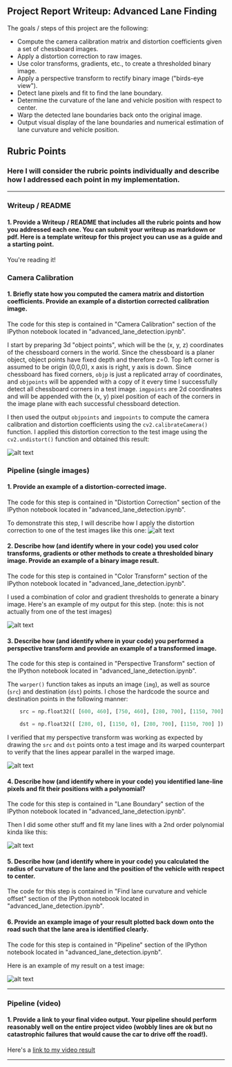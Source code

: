 ## Project Report Writeup:  Advanced Lane Finding
The goals / steps of this project are the following:

* Compute the camera calibration matrix and distortion coefficients given a set of chessboard images.
* Apply a distortion correction to raw images.
* Use color transforms, gradients, etc., to create a thresholded binary image.
* Apply a perspective transform to rectify binary image ("birds-eye view").
* Detect lane pixels and fit to find the lane boundary.
* Determine the curvature of the lane and vehicle position with respect to center.
* Warp the detected lane boundaries back onto the original image.
* Output visual display of the lane boundaries and numerical estimation of lane curvature and vehicle position.

[//]: # (Image References)

[image1]: ./output_images/image_1.jpg "Undistorted"
[image2]: ./output_images/image_2.jpg "Road Transformed"
[image3]: ./output_images/image_3.jpg "Binary Example"
[image4]: ./output_images/image_4.jpg "Warp Example"
[image5]: ./output_images/image_5.jpg "Fit Visual"
[image6]: ./output_images/image_6.jpg "Output"
[video1]: ./output_images/project_video.mp4 "Video"

## Rubric Points

### Here I will consider the rubric points individually and describe how I addressed each point in my implementation.  

---

### Writeup / README

#### 1. Provide a Writeup / README that includes all the rubric points and how you addressed each one.  You can submit your writeup as markdown or pdf. Here is a template writeup for this project you can use as a guide and a starting point.  

You're reading it!

### Camera Calibration

#### 1. Briefly state how you computed the camera matrix and distortion coefficients. Provide an example of a distortion corrected calibration image.

The code for this step is contained in "Camera Calibration" section of the IPython notebook located in "advanced_lane_detection.ipynb".  

I start by preparing 3d "object points", which will be the (x, y, z) coordinates of the chessboard corners in the world. Since the chessboard is a planer object, object points have fixed depth and therefore z=0.  Top left corner is assumed to be origin (0,0,0), x axis is right, y axis is down. Since chessboard has fixed corners, `objp` is just a replicated array of coordinates, and `objpoints` will be appended with a copy of it every time I successfully detect all chessboard corners in a test image.  `imgpoints` are 2d coordinates and will be appended with the (x, y) pixel position of each of the corners in the image plane with each successful chessboard detection.  

I then used the output `objpoints` and `imgpoints` to compute the camera calibration and distortion coefficients using the `cv2.calibrateCamera()` function.  I applied this distortion correction to the test image using the `cv2.undistort()` function and obtained this result: 

![alt text][image1]

### Pipeline (single images)

#### 1. Provide an example of a distortion-corrected image.

The code for this step is contained in "Distortion Correction" section of the IPython notebook located in "advanced_lane_detection.ipynb".  

To demonstrate this step, I will describe how I apply the distortion correction to one of the test images like this one:
![alt text][image2]

#### 2. Describe how (and identify where in your code) you used color transforms, gradients or other methods to create a thresholded binary image.  Provide an example of a binary image result.

The code for this step is contained in "Color Transform" section of the IPython notebook located in "advanced_lane_detection.ipynb".  

I used a combination of color and gradient thresholds to generate a binary image.  Here's an example of my output for this step.  (note: this is not actually from one of the test images)

![alt text][image3]

#### 3. Describe how (and identify where in your code) you performed a perspective transform and provide an example of a transformed image.

The code for this step is contained in "Perspective Transform" section of the IPython notebook located in "advanced_lane_detection.ipynb". 

The `warper()` function takes as inputs an image (`img`), as well as source (`src`) and destination (`dst`) points.  I chose the hardcode the source and destination points in the following manner:

```python
    src = np.float32([ [600, 460], [750, 460], [280, 700], [1150, 700] ])

    dst = np.float32([ [280, 0], [1150, 0], [280, 700], [1150, 700] ])

```

I verified that my perspective transform was working as expected by drawing the `src` and `dst` points onto a test image and its warped counterpart to verify that the lines appear parallel in the warped image.

![alt text][image4]

#### 4. Describe how (and identify where in your code) you identified lane-line pixels and fit their positions with a polynomial?

The code for this step is contained in "Lane Boundary" section of the IPython notebook located in "advanced_lane_detection.ipynb". 


Then I did some other stuff and fit my lane lines with a 2nd order polynomial kinda like this:

![alt text][image5]

#### 5. Describe how (and identify where in your code) you calculated the radius of curvature of the lane and the position of the vehicle with respect to center.

The code for this step is contained in "Find lane curvature and vehicle offset" section of the IPython notebook located in "advanced_lane_detection.ipynb". 

#### 6. Provide an example image of your result plotted back down onto the road such that the lane area is identified clearly.

The code for this step is contained in "Pipeline" section of the IPython notebook located in "advanced_lane_detection.ipynb". 

Here is an example of my result on a test image:

![alt text][image6]

---

### Pipeline (video)

#### 1. Provide a link to your final video output.  Your pipeline should perform reasonably well on the entire project video (wobbly lines are ok but no catastrophic failures that would cause the car to drive off the road!).

Here's a [link to my video result](./output_images/output_project_video.mp4)

---
